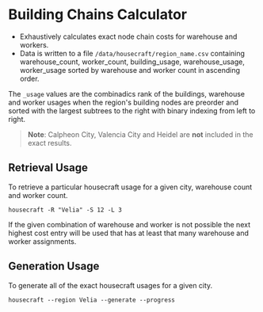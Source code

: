 # Building Chains Calculator

- Exhaustively calculates exact node chain costs for warehouse and workers.
- Data is written to a file `/data/housecraft/region_name.csv` containing
    warehouse_count, worker_count, building_usage, warehouse_usage, worker_usage
  sorted by warehouse and worker count in ascending order.

The `_usage` values are the combinadics rank of the buildings, warehouse and worker usages when the region's building nodes are preorder and sorted with the largest subtrees to the right with binary indexing from left to right.

> **Note**: Calpheon City, Valencia City and Heidel are **not** included in the exact results.

## Retrieval Usage
To retrieve a particular housecraft usage for a given city, warehouse count and worker count.

```shell
housecraft -R "Velia" -S 12 -L 3
```

If the given combination of warehouse and worker is not possible the next highest cost entry will be used that has at least that many warehouse and worker assignments.

## Generation Usage
To generate all of the exact housecraft usages for a given city.

```shell
housecraft --region Velia --generate --progress
```

